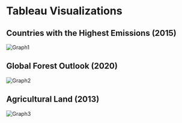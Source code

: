 # Tableau Visualizations
## Countries with the Highest Emissions (2015)
![Graph1](https://github.com/isaiaherb/global-sustainability-montioring/blob/main/images/Screenshot%202024-07-01%20230529.png?raw=true)
## Global Forest Outlook (2020)
![Graph2](https://github.com/isaiaherb/global-sustainability-montioring/blob/main/images/Screenshot%202024-07-01%20230629.png?raw=true)
## Agricultural Land (2013)
![Graph3]()
